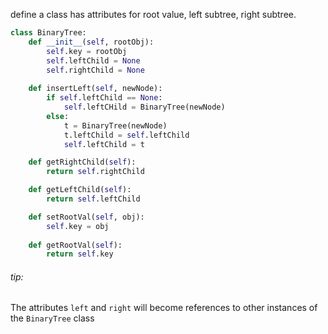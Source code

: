 define a class has attributes for 
root value, left subtree, right subtree.

```python
class BinaryTree:
	def __init__(self, rootObj):
		self.key = rootObj
		self.leftChild = None
		self.rightChild = None
		
	def insertLeft(self, newNode):
		if self.leftChild == None:
			self.leftCHild = BinaryTree(newNode)
		else:
			t = BinaryTree(newNode)
			t.leftChild = self.leftChild
			self.leftChild = t

	def getRightChild(self):
		return self.rightChild

	def getLeftChild(self):
		return self.leftChild

	def setRootVal(self, obj):
		self.key = obj
		
	def getRootVal(self):
		return self.key
```
###### tip:
The attributes `left` and `right` will become references to other instances of the `BinaryTree` class
